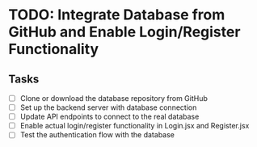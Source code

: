 # TODO: Integrate Database from GitHub and Enable Login/Register Functionality

## Tasks
- [ ] Clone or download the database repository from GitHub
- [ ] Set up the backend server with database connection
- [ ] Update API endpoints to connect to the real database
- [ ] Enable actual login/register functionality in Login.jsx and Register.jsx
- [ ] Test the authentication flow with the database
